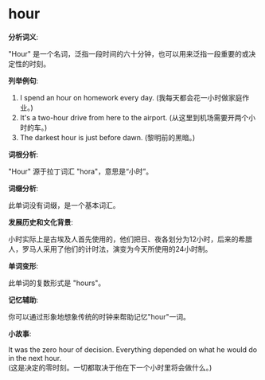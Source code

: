 # hour

**分析词义**:

  

"Hour" 是一个名词，泛指一段时间的六十分钟，也可以用来泛指一段重要的或决定性的时刻。

  

**列举例句**:

  

1.  I spend an hour on homework every day. (我每天都会花一小时做家庭作业。)
2.  It's a two-hour drive from here to the airport. (从这里到机场需要开两个小时的车。)
3.  The darkest hour is just before dawn. (黎明前的黑暗。)

  

**词根分析**:

  

"Hour" 源于拉丁词汇 "hora"，意思是“小时”。

  

**词缀分析**:

  

此单词没有词缀，是一个基本词汇。

  

**发展历史和文化背景**:

  

小时实际上是古埃及人首先使用的，他们把日、夜各划分为12小时，后来的希腊人，罗马人采用了他们的计时法，演变为今天所使用的24小时制。

  

**单词变形**:

  

此单词的复数形式是 "hours"。

  

**记忆辅助**:

  

你可以通过形象地想象传统的时钟来帮助记忆"hour"一词。

  

**小故事**:

  

It was the zero hour of decision. Everything depended on what he would do in the next hour.  
(这是决定的零时刻。一切都取决于他在下一个小时里将会做什么。)
